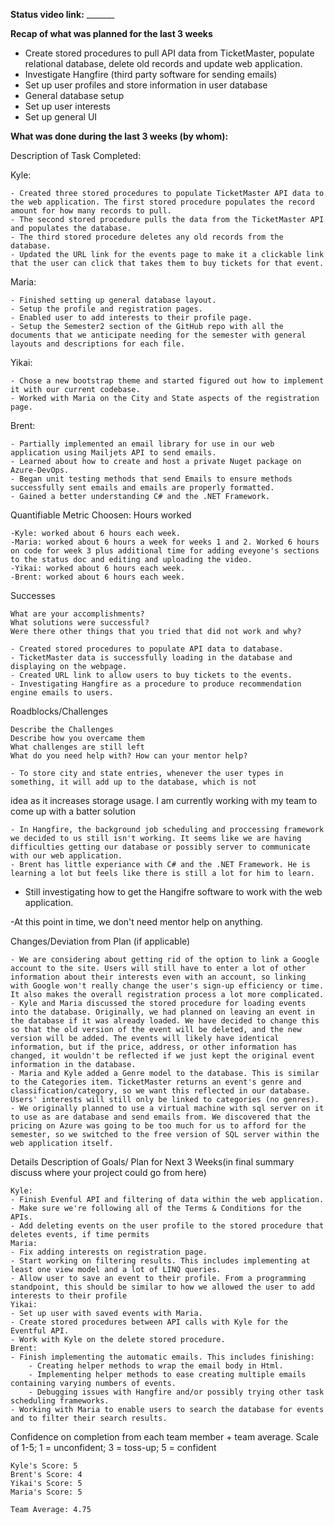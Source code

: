 <b>Status video link:</b> _______

<b>Recap of what was planned for the last 3 weeks</b>
- Create stored procedures to pull API data from TicketMaster, populate relational database, delete old records and update web application.
- Investigate Hangfire (third party software for sending emails)
- Set up user profiles and store information in user database
- General database setup
- Set up user interests
- Set up general UI

<b>What was done during the last 3 weeks (by whom):</b>

Description of Task Completed:

Kyle: 

    - Created three stored procedures to populate TicketMaster API data to the web application. The first stored procedure populates the record amount for how many records to pull.
    - The second stored procedure pulls the data from the TicketMaster API and populates the database.
    - The third stored procedure deletes any old records from the database.
    - Updated the URL link for the events page to make it a clickable link that the user can click that takes them to buy tickets for that event.
Maria:


    - Finished setting up general database layout.
    - Setup the profile and registration pages.
    - Enabled user to add interests to their profile page.
    - Setup the Semester2 section of the GitHub repo with all the documents that we anticipate needing for the semester with general layouts and descriptions for each file.
Yikai:

    - Chose a new bootstrap theme and started figured out how to implement it with our current codebase.
    - Worked with Maria on the City and State aspects of the registration page.
Brent: 

    - Partially implemented an email library for use in our web application using Mailjets API to send emails.
	- Learned about how to create and host a private Nuget package on Azure-DevOps.
	- Began unit testing methods that send Emails to ensure methods successfully sent emails and emails are properly formatted.
	- Gained a better understanding C# and the .NET Framework.
	
Quantifiable  Metric Choosen: Hours worked

    -Kyle: worked about 6 hours each week.
    -Maria: worked about 6 hours a week for weeks 1 and 2. Worked 6 hours on code for week 3 plus additional time for adding eveyone's sections to the status doc and editing and uploading the video.
    -Yikai: worked about 6 hours each week.
    -Brent: worked about 6 hours each week.
    
Successes        

    What are your accomplishments?
    What solutions were successful?
    Were there other things that you tried that did not work and why?

    - Created stored procedures to populate API data to database.
    - TicketMaster data is successfully loading in the database and displaying on the webpage.
    - Created URL link to allow users to buy tickets to the events.
    - Investigating Hangfire as a procedure to produce recommendation engine emails to users.

Roadblocks/Challenges
 
    Describe the Challenges
    Describe how you overcame them
    What challenges are still left
    What do you need help with? How can your mentor help?

    - To store city and state entries, whenever the user types in something, it will add up to the database, which is not 
idea as it increases storage usage. I am currently working with my team to come up with a batter solution

	- In Hangfire, the background job scheduling and proccessing framework we decided to us still isn't working. It seems like we are having difficulties getting our database or possibly server to communicate with our web application. 
	- Brent has little experiance with C# and the .NET Framework. He is learning a lot but feels like there is still a lot for him to learn.
- Still investigating how to get the Hangifre software to work with the web application.

-At this point in time, we don't need mentor help on anything.
    

Changes/Deviation from Plan (if applicable)
 
    - We are considering about getting rid of the option to link a Google account to the site. Users will still have to enter a lot of other information about their interests even with an account, so linking with Google won't really change the user's sign-up efficiency or time. It also makes the overall registration process a lot more complicated.
    - Kyle and Maria discussed the stored procedure for loading events into the database. Originally, we had planned on leaving an event in the database if it was already loaded. We have decided to change this so that the old version of the event will be deleted, and the new version will be added. The events will likely have identical information, but if the price, address, or other information has changed, it wouldn't be reflected if we just kept the original event information in the database.
    - Maria and Kyle added a Genre model to the database. This is similar to the Categories item. TicketMaster returns an event's genre and classification/category, so we want this reflected in our database. Users' interests will still only be linked to categories (no genres).
    - We originally planned to use a virtual machine with sql server on it to use as are database and send emails from. We discovered that the pricing on Azure was going to be too much for us to afford for the semester, so we switched to the free version of SQL server within the web application itself.


Details Description of Goals/ Plan for Next 3 Weeks(in final summary discuss where your project could go from here)

    Kyle:
    - Finish Evenful API and filtering of data within the web application.
    - Make sure we're following all of the Terms & Conditions for the APIs.
    - Add deleting events on the user profile to the stored procedure that deletes events, if time permits
    Maria:
    - Fix adding interests on registration page.
    - Start working on filtering results. This includes implementing at least one view model and a lot of LINQ queries.
    - Allow user to save an event to their profile. From a programming standpoint, this should be similar to how we allowed the user to add interests to their profile
    Yikai:
    - Set up user with saved events with Maria.
    - Create stored procedures between API calls with Kyle for the Eventful API.
    - Work with Kyle on the delete stored procedure.
    Brent:
    - Finish implementing the automatic emails. This includes finishing:
		- Creating helper methods to wrap the email body in Html.
		- Implementing helper methods to ease creating multiple emails containing varying numbers of events.
		- Debugging issues with Hangfire and/or possibly trying other task scheduling frameworks.
	- Working with Maria to enable users to search the database for events and to filter their search results.


Confidence on completion from each team member + team average. Scale of 1-5; 1 = unconfident;  3 = toss-up; 5 = confident

    Kyle's Score: 5
    Brent's Score: 4
    Yikai's Score: 5
    Maria's Score: 5

    Team Average: 4.75
